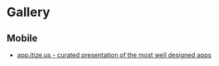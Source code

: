 # Gallery

## Mobile

* [app.itize.us - curated presentation of the most well designed apps](http://app.itize.us/)

